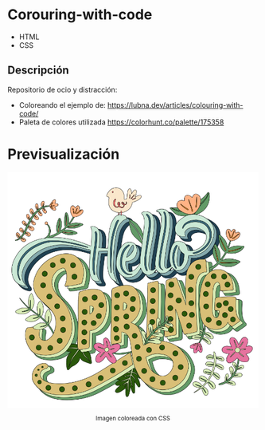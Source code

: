 # Corouring-with-code

* HTML
* CSS

## Descripción

Repositorio de ocio y distracción:

* Coloreando el ejemplo de:
https://lubna.dev/articles/colouring-with-code/
* Paleta de colores utilizada
https://colorhunt.co/palette/175358

# Previsualización
<div align="center">
  <img src="images/Screenshot_6.png">
  <small><p>Imagen coloreada con CSS</p></small>
</div>

